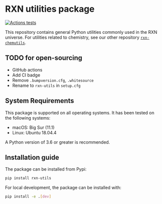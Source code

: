 # RXN utilities package

[![Actions tests](https://github.com/rxn4chemistry/rxn-utilities/actions/workflows/tests.yaml/badge.svg)](https://github.com/rxn4chemistry/rxn-utilities/actions)

This repository contains general Python utilities commonly used in the RXN universe.
For utilities related to chemistry, see our other repository [`rxn-chemutils`](https://github.com/rxn4chemistry/rxn-chemutils).

## TODO for open-sourcing

* GitHub actions
* Add CI badge
* Remove `.bumpversion.cfg`, `.whitesource`
* Rename to `rxn-utils` in `setup.cfg`

## System Requirements

This package is supported on all operating systems. 
It has been tested on the following systems:
+ macOS: Big Sur (11.1)
+ Linux: Ubuntu 18.04.4

A Python version of 3.6 or greater is recommended.

## Installation guide

The package can be installed from Pypi:
```bash
pip install rxn-utils
```

For local development, the package can be installed with:
```bash
pip install -e .[dev]
```
